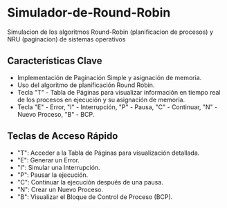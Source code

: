 # Simulador-de-Round-Robin

Simulacion de los algoritmos Round-Robin (planificacion de procesos) y NRU (paginacion) de sistemas operativos

## Características Clave

- Implementación de Paginación Simple y asignación de memoria.
- Uso del algoritmo de planificación Round Robin.
- Tecla "T" - Tabla de Páginas para visualizar información en tiempo real de los procesos en ejecución y su asignación de memoria.
- Tecla "E" - Error, "I" - Interrupción, "P" - Pausa, "C" - Continuar, "N" - Nuevo Proceso, "B" - BCP.

## Teclas de Acceso Rápido

- "T": Acceder a la Tabla de Páginas para visualización detallada.
- "E": Generar un Error.
- "I": Simular una Interrupción.
- "P": Pausar la ejecución.
- "C": Continuar la ejecución después de una pausa.
- "N": Crear un Nuevo Proceso.
- "B": Visualizar el Bloque de Control de Proceso (BCP).
